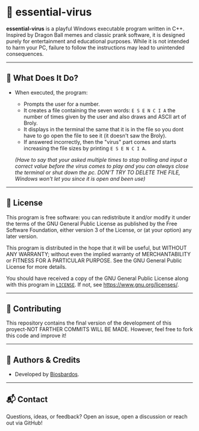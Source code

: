 # 🦠 essential-virus

**essential-virus** is a playful Windows executable program written in C++. Inspired by Dragon Ball memes and classic prank software, it is designed purely for entertainment and educational purposes. While it is not intended to harm your PC, failure to follow the instructions may lead to unintended consequences.

---

## 🎉 What Does It Do?

- When executed, the program:
  - Prompts the user for a number.
  - It creates a file containing the seven words: `E S E N C I A` the number of times given by the user and also draws and ASCII art of Broly.
  - It displays in the terminal the same that it is in the file so you dont have to go open the file to see it (it doesn't saw the Broly).
  - If answered incorrectly, then the "virus" part comes and starts increasing the file sizes by printing `E S E N C I A`.

  *(Have to say that your asked multiple times to stop trolling and input a correct value before the virus comes to play and you can always close the terminal or shut down the pc. DON'T TRY TO DELETE THE FILE, Windows won't let you since it is open and been use)*

---

## 📝 License

This program is free software: you can redistribute it and/or modify
it under the terms of the GNU General Public License as published by
the Free Software Foundation, either version 3 of the License, or
(at your option) any later version.

This program is distributed in the hope that it will be useful,
but WITHOUT ANY WARRANTY; without even the implied warranty of
MERCHANTABILITY or FITNESS FOR A PARTICULAR PURPOSE.  See the
GNU General Public License for more details.

You should have received a copy of the GNU General Public License
along with this program in [`LICENSE`](LICENSE).  If not, see https://www.gnu.org/licenses/.

---

## 🤝 Contributing

This repository contains the final version of the development of this proyect-NOT FARTHER COMMITS WILL BE MADE. However, feel free to fork this code and improve it!

---

## 👥 Authors & Credits

- Developed by [Biosbardos](https://github.com/Biosbardos).

---

## 📬 Contact

Questions, ideas, or feedback? 
Open an issue, open a discussion or reach out via GitHub!
